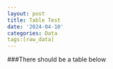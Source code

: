 ```yaml
---
layout: post
title: Table Test
date: '2024-04-10'
categories: Data
tags:[raw_data]
---
```

###There should be a table below



<script><table>
  {% for row in Name.Date.Thing.Comment %}
    {% if forloop.first %}
    <tr>
      {% for pair in row %}
        <th>{{ pair[0] }}</th>
      {% endfor %}
    </tr>
    {% endif %}

    {% tablerow pair in row %}
      {{ pair[1] }}
    {% endtablerow %}
  {% endfor %}
</table></script>
